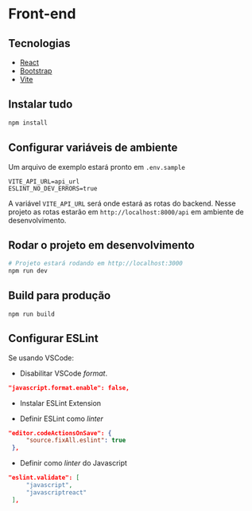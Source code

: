 # Front-end

## Tecnologias
+ [React](https://pt-br.reactjs.org/)
+ [Bootstrap](https://react-bootstrap.github.io/getting-started/introduction)
+ [Vite](https://vitejs.dev/)

## Instalar tudo
 ```r
 npm install
 ```

## Configurar variáveis de ambiente

Um arquivo de exemplo estará pronto em `.env.sample`

```
VITE_API_URL=api_url
ESLINT_NO_DEV_ERRORS=true
```

A variável `VITE_API_URL` será onde estará as rotas do backend. Nesse projeto as rotas estarão em `http://localhost:8000/api` em ambiente de desenvolvimento.

## Rodar o projeto em desenvolvimento
```bash
# Projeto estará rodando em http://localhost:3000
npm run dev
```

## Build para produção
```
npm run build
```

## Configurar ESLint

Se usando VSCode:

 + Disabilitar VSCode *format*.

 ```json
 "javascript.format.enable": false,
 ```
 
 + Instalar ESLint Extension

 + Definir ESLint como *linter*
 ```json
 "editor.codeActionsOnSave": {
      "source.fixAll.eslint": true
  },
 ```

 + Definir como *linter* do Javascript
 ```json
 "eslint.validate": [
      "javascript",
      "javascriptreact"
  ],
 ```


